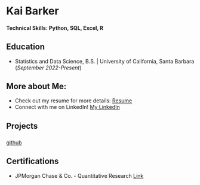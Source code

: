 # Kai Barker

#### Technical Skills: Python, SQL, Excel, R

## Education
- Statistics and Data Science, B.S. | University of California, Santa Barbara (_September 2022-Present_)

## More about Me:
- Check out my resume for more details: [Resume](/assets/img/Jan25ResumePDF.pdf)
- Connect with me on LinkedIn! [My LinkedIn](www.linkedin.com/in/kaiabarker)

## Projects
### 
[github]()



## Certifications
- JPMorgan Chase & Co. - Quantitative Research [Link](https://forage-uploads-prod.s3.amazonaws.com/completion-certificates/Sj7temL583QAYpHXD/bWqaecPDbYAwSDqJy_Sj7temL583QAYpHXD_6RRBf64d8NkhWbd9x_1744139435558_completion_certificate.pdf)
  

